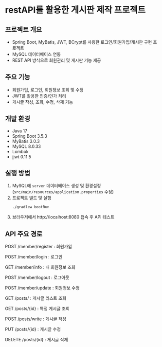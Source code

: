 # restAPI를 활용한 게시판 제작 프로젝트 

## 프로젝트 개요
- Spring Boot, MyBatis, JWT, BCrypt를 사용한 로그인/회원가입/게시판 구현 프로젝트
- MySQL 데이터베이스 연동
- REST API 방식으로 회원관리 및 게시판 기능 제공

## 주요 기능
- 회원가입, 로그인, 회원정보 조회 및 수정
- JWT를 활용한 인증/인가 처리
- 게시글 작성, 조회, 수정, 삭제 기능

## 개발 환경
- Java 17
- Spring Boot 3.5.3
- MyBatis 3.0.3
- MySQL 8.0.33
- Lombok
- jjwt 0.11.5

## 실행 방법
1. MySQL에 `server` 데이터베이스 생성 및 환경설정 (`src/main/resources/application.properties` 수정)
2. 프로젝트 빌드 및 실행
   ```bash
   ./gradlew bootRun
3. 브라우저에서 http://localhost:8080 접속 후 API 테스트


## API 주요 경로
POST /member/register : 회원가입

POST /member/login : 로그인

GET /member/info : 내 회원정보 조회

POST /member/logout : 로그아웃

POST /member/update : 회원정보 수정

GET /posts/ : 게시글 리스트 조회

GET /posts/{id} : 특정 게시글 조회

POST /posts/write : 게시글 작성

PUT /posts/{id} : 게시글 수정

DELETE /posts/{id} : 게시글 삭제
